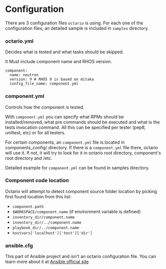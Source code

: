 # Configuration

There are 3 configuration files `octario` is using.
For each one of the configuration files, an detailed sample is included in `samples` directory.

### octario.yml

Decides what is tested and what tasks should be skipped.

It Must include component name and RHOS version.

```
component:
  name: neutron
  version: 9 # RHOS 9 is based on mitaka
  config_file_name: component.yml
```

### component.yml

Controls how the component is tested.

With `component.yml` you can specify what RPMs should be installed/removed, what pre commands
should be executed and what is the tests invocation command. All this can be specified per
tester (pep8, unittest, etc) or for all testers.

For certain components, an `component.yml` file is located in components_config/<rhos release> directory.
If there is a `component.yml` file there, octario will use it. If not, it will try to look for it in octario
root directory, component's root directory and /etc.

Detailed example for `component.yml` can be found in samples directory.

### Component code location

Octario will attempt to detect component source folder location by picking
first found location from this list:

* `component.path`
* `$WORKSPACE/component.name` (if environment variable is defined)
* `inventory_dir/component.name `
* `inventory_dir/../component.name`
* `playbook_dir/../component.name`
* `hostvars['localhost']['test']['dir']`


### ansible.cfg

This part of Ansible project and isn't an octario configuration file.
You can learn more about it at [Ansible official site](http://docs.ansible.com/ansible/intro_configuration.html)
